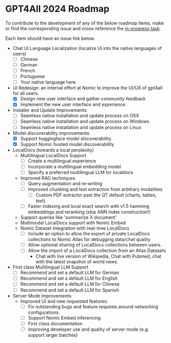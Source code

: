 
# GPT4All 2024 Roadmap
To contribute to the development of any of the below roadmap items, make or find the corresponding issue and cross-reference the [in-progress task](https://github.com/orgs/nomic-ai/projects/2/views/1).

Each item should have an issue link below.

- Chat UI Language Localization (localize UI into the native languages of users)
    - [ ] Chinese
    - [ ] German
    - [ ] French
    - [ ] Portuguese
    - [ ] Your native language here. 
- UI Redesign: an internal effort at Nomic to improve the UI/UX of gpt4all for all users.
    - [x] Design new user interface and gather community feedback
    - [x] Implement the new user interface and experience.
- Installer and Update Improvements
    - [ ] Seamless native installation and update process on OSX
    - [ ] Seamless native installation and update process on Windows
    - [ ] Seamless native installation and update process on Linux
- Model discoverability improvements:
    - [x] Support huggingface model discoverability
    - [x] Support Nomic hosted model discoverability
- LocalDocs (towards a local perplexity)
    - Multilingual LocalDocs Support
        - [ ] Create a multilingual experience
        - [ ] Incorporate a multilingual embedding model
        - [ ] Specify a preferred multilingual LLM for localdocs
    - Improved RAG techniques
        - [ ] Query augmentation and re-writing
        - [ ] Improved chunking and text extraction from arbitrary modalities
            - [ ] Custom PDF extractor past the QT default (charts, tables, text)
        - [ ] Faster indexing and local exact search with v1.5 hamming embeddings and reranking (skip ANN index construction!)
    - Support queries like 'summarize X document'
    - Multimodal LocalDocs support with Nomic Embed
    - Nomic Dataset Integration with real-time LocalDocs
        - [ ] Include an option to allow the export of private LocalDocs collections to Nomic Atlas for debugging data/chat quality
        - [ ] Allow optional sharing of LocalDocs collections between users.
        - [ ] Allow the import of a LocalDocs collection from an Atlas Datasets
            - Chat with live version of Wikipedia, Chat with Pubmed, chat with the latest snapshot of world news.
- First class Multilingual LLM Support
    - [ ] Recommend and set a default LLM for German
    - [ ] Recommend and set a default LLM for English
    - [ ] Recommend and set a default LLM for Chinese
    - [ ] Recommend and set a default LLM for Spanish

- Server Mode improvements
    - Improved UI and new requested features:
        - [ ] Fix outstanding bugs and feature requests around networking configurations.
        - [ ] Support Nomic Embed inferencing
        - [ ] First class documentation
        - [ ] Improving developer use and quality of server mode (e.g. support larger batches)